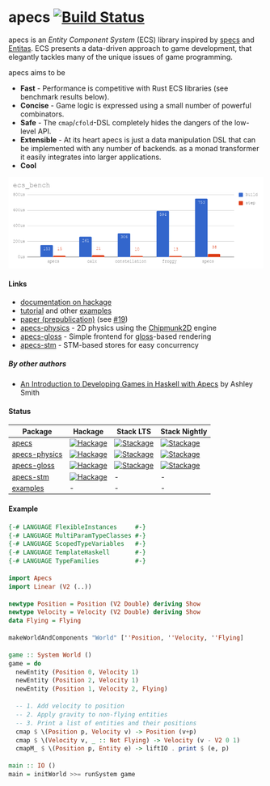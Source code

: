 # apecs [![Build Status](https://travis-ci.org/jonascarpay/apecs.svg?branch=master)](https://travis-ci.org/jonascarpay/apecs)
apecs is an _Entity Component System_ (ECS) library inspired by [specs](https://github.com/slide-rs/specs) and [Entitas](https://github.com/sschmid/Entitas-CSharp).
ECS presents a data-driven approach to game development, that elegantly tackles many of the unique issues of game programming.

apecs aims to be
* **Fast** - Performance is competitive with Rust ECS libraries (see benchmark results below).
* **Concise** - Game logic is expressed using a small number of powerful combinators.
* **Safe** - The `cmap`/`cfold`-DSL completely hides the dangers of the low-level API.
* **Extensible** - At its heart apecs is just a data manipulation DSL that can be implemented with any number of backends. as a monad transformer it easily integrates into larger applications.
* **Cool**

![Benchmarks](apecs/bench/chart.png)

#### Links
- [documentation on hackage](https://hackage.haskell.org/package/apecs/docs/Apecs.html)
- [tutorial](examples/Shmup.md) and other [examples](examples/)
- [paper (prepublication)](apecs/prepub.pdf) (see [#19](https://github.com/jonascarpay/apecs/issues/19))
- [apecs-physics](apecs-physics/) - 2D physics using the [Chipmunk2D](https://github.com/slembcke/Chipmunk2D) engine
- [apecs-gloss](apecs-gloss/) - Simple frontend for [gloss](http://hackage.haskell.org/package/gloss)-based rendering
- [apecs-stm](apecs-stm/) - STM-based stores for easy concurrency

##### By other authors
- [An Introduction to Developing Games in Haskell with Apecs](https://blog.aas.sh/posts/2018-09-10-Making-A-Game-With-Haskell-And-Apecs/) by Ashley Smith

#### Status
| Package | Hackage | Stack LTS | Stack Nightly |
|---|---|---|---|
| [apecs](apecs/) | [![Hackage](https://img.shields.io/hackage/v/apecs.svg)](https://hackage.haskell.org/package/apecs) | [![Stackage](https://www.stackage.org/package/apecs/badge/lts?label=lts)](https://www.stackage.org/package/apecs) | [![Stackage](https://www.stackage.org/package/apecs/badge/nightly?label=nightly)](https://www.stackage.org/package/apecs)
| [apecs-physics](apecs-physics/) |  [![Hackage](https://img.shields.io/hackage/v/apecs-physics.svg)](https://hackage.haskell.org/package/apecs-physics) | [![Stackage](https://www.stackage.org/package/apecs-physics/badge/lts?label=lts)](https://www.stackage.org/package/apecs-physics) | [![Stackage](https://www.stackage.org/package/apecs-physics/badge/nightly?label=nightly)](https://www.stackage.org/package/apecs-physics) |
| [apecs-gloss](apecs-gloss/) | [![Hackage](https://img.shields.io/hackage/v/apecs-gloss.svg)](https://hackage.haskell.org/package/apecs-gloss) | [![Stackage](https://www.stackage.org/package/apecs-gloss/badge/lts?label=lts)](https://www.stackage.org/package/apecs-gloss) | [![Stackage](https://www.stackage.org/package/apecs-gloss/badge/nightly?label=nightly)](https://www.stackage.org/package/apecs-gloss) |
| [apecs-stm](apecs-stm/) | [![Hackage](https://img.shields.io/hackage/v/apecs-stm.svg)](https://hackage.haskell.org/package/apecs-stm) | - | - |
| [examples](examples/) | - | - | - |

#### Example
```haskell
{-# LANGUAGE FlexibleInstances     #-}
{-# LANGUAGE MultiParamTypeClasses #-}
{-# LANGUAGE ScopedTypeVariables   #-}
{-# LANGUAGE TemplateHaskell       #-}
{-# LANGUAGE TypeFamilies          #-}

import Apecs
import Linear (V2 (..))

newtype Position = Position (V2 Double) deriving Show
newtype Velocity = Velocity (V2 Double) deriving Show
data Flying = Flying

makeWorldAndComponents "World" [''Position, ''Velocity, ''Flying]

game :: System World ()
game = do
  newEntity (Position 0, Velocity 1)
  newEntity (Position 2, Velocity 1)
  newEntity (Position 1, Velocity 2, Flying)

  -- 1. Add velocity to position
  -- 2. Apply gravity to non-flying entities
  -- 3. Print a list of entities and their positions
  cmap $ \(Position p, Velocity v) -> Position (v+p)
  cmap $ \(Velocity v, _ :: Not Flying) -> Velocity (v - V2 0 1)
  cmapM_ $ \(Position p, Entity e) -> liftIO . print $ (e, p)

main :: IO ()
main = initWorld >>= runSystem game
```
